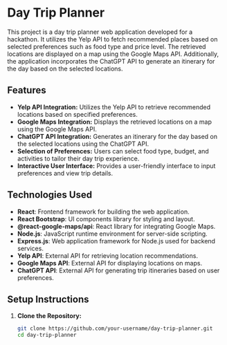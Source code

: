 # Day Trip Planner

This project is a day trip planner web application developed for a hackathon. It utilizes the Yelp API to fetch recommended places based on selected preferences such as food type and price level. The retrieved locations are displayed on a map using the Google Maps API. Additionally, the application incorporates the ChatGPT API to generate an itinerary for the day based on the selected locations.

## Features

- **Yelp API Integration:** Utilizes the Yelp API to retrieve recommended locations based on specified preferences.
- **Google Maps Integration:** Displays the retrieved locations on a map using the Google Maps API.
- **ChatGPT API Integration:** Generates an itinerary for the day based on the selected locations using the ChatGPT API.
- **Selection of Preferences:** Users can select food type, budget, and activities to tailor their day trip experience.
- **Interactive User Interface:** Provides a user-friendly interface to input preferences and view trip details.

## Technologies Used

- **React**: Frontend framework for building the web application.
- **React Bootstrap**: UI components library for styling and layout.
- **@react-google-maps/api**: React library for integrating Google Maps.
- **Node.js**: JavaScript runtime environment for server-side scripting.
- **Express.js**: Web application framework for Node.js used for backend services.
- **Yelp API**: External API for retrieving location recommendations.
- **Google Maps API**: External API for displaying locations on maps.
- **ChatGPT API**: External API for generating trip itineraries based on user preferences.

## Setup Instructions

1. **Clone the Repository:**
   ```bash
   git clone https://github.com/your-username/day-trip-planner.git
   cd day-trip-planner
